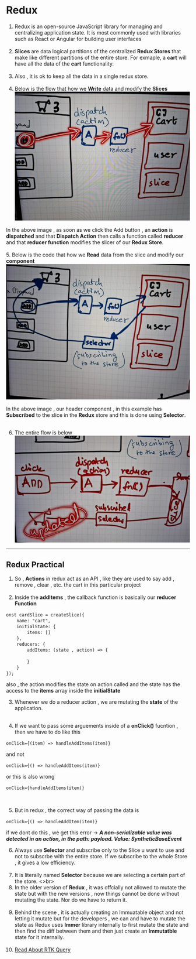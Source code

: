 # Redux

1. Redux is an open-source JavaScript library for managing and centralizing application state. It is most commonly used with libraries such as React or Angular for building user interfaces<br><br>
2. **Slices** are data logical partitions of the centralized **Redux Stores** that make like different partitions of the entire store. For exmaple, a **cart** will have all the data of the **cart** functionality. <br><br>
3. Also , it is ok to keep all the data in a single redux store. <br><br>
4. Below is the flow that how we **Write** data and modify the **Slices**
![Redux Store Flow](https://github.com/mudits02/Live-Restaurant/blob/master/images/redux_flowchart.jpg)

In the above image , as soon as we click the Add button , an **action** is **dispatched** and that **Dispatch Action** then calls a function called **reducer** and that **reducer function** modifies the slicer of our **Redux Store**. <br><br>
5. Below is the code that how we **Read** data from the slice and modify our **component**
![Redux Store Read Flow](https://github.com/mudits02/Live-Restaurant/blob/master/images/6203716402783829803.jpg)

In the above image , our header component , in this example has **Subscribed** to the slice in the **Redux** store and this is done using **Selector**. <br><br>

6. The entire flow is below
![Redux entire flow](https://github.com/mudits02/Live-Restaurant/blob/master/images/6203716402783829805.jpg)

---

## Redux Practical

1. So , **Actions** in redux act as an API , like they are used to say add , remove , clear , etc. the cart in this particular project<br><br>
2. Inside the **addItems** , the callback function is basically our **reducer Function**
```
onst cardSlice = createSlice({
    name: "cart",
    initialState: {
        items: []
    },
    reducers: {
        addItems: (state , action) => {

        }
    }
});
```

also , the action modifies the state on action called and the state has the access to the **items** array inside the **initialState**
<br>

3. Whenever we do a reducer action , we are mutating the **state** of the application. <br><br>

4. If we want to pass some arguements inside of a **onClick()** fucntion , then we have to do like this 
```
onClick={(item) => handleAddItems(item)}
```

and not

```
onClick={() => handleAddItems(item)}
```

or this is also wrong

```
onClick={handleAddItems(item)}
```

<br>

5. But in redux , the correct way of passing the data is

```
onClick={() => handleAddItem(item)}
```

if we dont do this , we get this error -> ***A non-serializable value was detected in an action, in the path: payload. Value: SyntheticBaseEvent*** 

6. Always use **Selector** and subscribe only to the Slice u want to use and not to subscrbe with the entire store. If we subscribe to the whole Store , it gives a low efficiency. <br><br>
7. It is literally named **Selector** because we are selecting a certain part of the store. <>br><br>
8. In the older version of **Redux** , it was offcially not allowed to mutate the state but with the new versions , now things cannot be done without mutating the state. Nor do we have to return it.<br><br>
9. Behind the scene , it is actually creating an Immuatable object and not letting it mutate but for the developers , we can and have to mutate the state as Redux uses **Immer** library internally to first mutate the state and then find the diff between them and then just create an **Immutatble** state for it internally. <br><br>
10. [Read About RTK Query](https://redux-toolkit.js.org/rtk-query/overview)